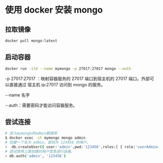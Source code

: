 # 使用 docker 安装 mongo

## 拉取镜像

```bash
docker pull mongo:latest
```

## 启动容器

```bash
docker run -itd --name mymongo -p 27017:27017 mongo --auth
```

-p 27017:27017 ：映射容器服务的 27017 端口到宿主机的 27017 端口。外部可以直接通过 宿主机 ip:27017 访问到 mongo 的服务。

--name 名字

--auth：需要密码才能访问容器服务。

## 尝试连接

```bash
# 进入mymongo的admin数据库
$ docker exec -it mymongo mongo admin
# 创建一个名为 admin，密码为 123456 的用户。
>  db.createUser({ user:'admin',pwd:'123456',roles:[ { role:'userAdminAnyDatabase', db: 'admin'},"readWriteAnyDatabase"]});
# 尝试使用上面创建的用户信息进行连接。
> db.auth('admin', '123456')
```
